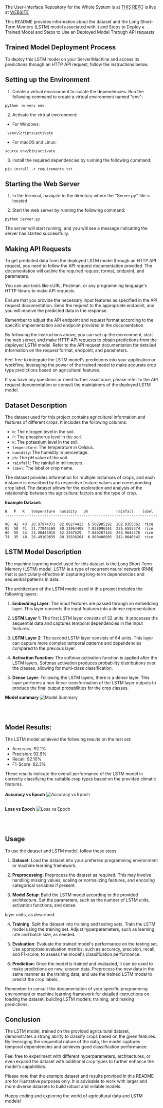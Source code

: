 
The User-Interface Repository for the Whole System is at [THIS REPO](https://github.com/VamshiKrishna-jillela/Crop-Prediction-UI) is live at [WEBSITE](https://1mc.netlify.app/)

This README provides information about the dataset and the Long Short-Term Memory (LSTM) model associated with it and Steps to Deploy a Trained Model and Steps to Use an Deployed Model Through API requests

## Trained Model Deployment Process

To deploy this LSTM model on your Server/Machine and access its predictions through an HTTP API request, follow the instructions below.

## Setting up the Environment

1. Create a virtual environment to isolate the dependencies. Run the following command to create a virtual environment named "env":

```
python -m venv env
```

2. Activate the virtual environment:

- For Windows:
```
.\env\Scripts\activate
```

- For macOS and Linux:
```
source env/bin/activate
```

3. Install the required dependencies by running the following command:

```
pip install -r requirements.txt
```

## Starting the Web Server

1. In the terminal, navigate to the directory where the "Server.py" file is located.

2. Start the web server by running the following command:

```
python Server.py
```

The server will start running, and you will see a message indicating the server has started successfully.

## Making API Requests

To get predicted data from the deployed LSTM model through an HTTP API request, you need to follow the API request documentation provided. The documentation will outline the required request format, endpoint, and parameters.

You can use tools like cURL, Postman, or any programming language's HTTP library to make API requests.

Ensure that you provide the necessary input features as specified in the API request documentation. Send the request to the appropriate endpoint, and you will receive the predicted data in the response.

Remember to adjust the API endpoint and request format according to the specific implementation and endpoint provided in the documentation.

By following the instructions above, you can set up the environment, start the web server, and make HTTP API requests to obtain predictions from the deployed LSTM model. Refer to the API request documentation for detailed information on the request format, endpoint, and parameters.

Feel free to integrate the LSTM model's predictions into your application or workflow, leveraging the power of the trained model to make accurate crop type predictions based on agricultural features.

If you have any questions or need further assistance, please refer to the API request documentation or consult the maintainers of the deployed LSTM model.




## Dataset Description

The dataset used for this project contains agricultural information and features of different crops. It includes the following columns:

- `N`: The nitrogen level in the soil.
- `P`: The phosphorus level in the soil.
- `K`: The potassium level in the soil.
- `temperature`: The temperature in Celsius.
- `humidity`: The humidity in percentage.
- `ph`: The pH value of the soil.
- `rainfall`: The rainfall in millimeters.
- `label`: The label or crop name.

The dataset provides information for multiple instances of crops, and each instance is described by its respective feature values and corresponding crop label. The dataset allows for the exploration and analysis of the relationship between the agricultural factors and the type of crop.

**Example Dataset:**

```
N   P   K   temperature  humidity   ph             rainfall    label
-----------------------------------------------------------------------
90  42  43  20.87974371  82.00274423  6.502985292  202.9355362  rice
85  58  41  21.77046169  80.31964408  7.038096361  226.6555374  rice
60  55  44  23.00445915  82.3207629   7.840207144  263.9642476  rice
74  35  40  26.49109635  80.15836264  6.980400905  242.8640342  rice
```

## LSTM Model Description

The machine learning model used for this dataset is the Long Short-Term Memory (LSTM) model. LSTM is a type of recurrent neural network (RNN) that is particularly effective in capturing long-term dependencies and sequential patterns in data.

The architecture of the LSTM model used in this project includes the following layers:

1. **Embedding Layer**: The input features are passed through an embedding layer. This layer converts the input features into a dense representation.

2. **LSTM Layer 1**: The first LSTM layer consists of 32 units. It processes the sequential data and captures temporal dependencies in the input features.

3. **LSTM Layer 2**: The second LSTM layer consists of 64 units. This layer can capture more complex temporal patterns and dependencies compared to the previous layer.

4. **Activation Function**: The softmax activation function is applied after the LSTM layers. Softmax activation produces probability distributions over the classes, allowing for multi-class classification.

5. **Dense Layer**: Following the LSTM layers, there is a dense layer. This layer performs a non-linear transformation of the LSTM layer outputs to produce the final output probabilities for the crop classes.

 **Model summary**
![Model Summary](https://github.com/VamshiKrishna-jillela/Crop-Prediction-Engine/blob/master/images/Model%20Summary.jpg?raw=true)

<br/>
<br/>


## Model Results:

The LSTM model achieved the following results on the test set:

- Accuracy: 92.1%
- Precision: 92.6%
- Recall: 92.10%
- F1-Score: 92.3%

These results indicate the overall performance of the LSTM model in correctly classifying the suitable crop types based on the provided climatic features.\
<br/>
**Accuracy vs Epoch**
![Accuracy vs Epoch](https://github.com/VamshiKrishna-jillela/Crop-Prediction-Engine/blob/master/images/Accuracy%20vs%20Epoch.jpg?raw=true)
<br/>
<br/>

**Loss vs Epoch**
![Loss vs Epoch](https://github.com/VamshiKrishna-jillela/Crop-Prediction-Engine/blob/master/images/Loss%20vs%20Epoch.jpg?raw=true)




<br/>
<br/>


## Usage

To use the dataset and LSTM model, follow these steps:

1. **Dataset**: Load the dataset into your preferred programming environment or machine learning framework.

2. **Preprocessing**: Preprocess the dataset as required. This may involve handling missing values, scaling or normalizing features, and encoding categorical variables if present.

3. **Model Setup**: Build the LSTM model according to the provided architecture. Set the parameters, such as the number of LSTM units, activation functions, and dense

layer units, as described.

4. **Training**: Split the dataset into training and testing sets. Train the LSTM model using the training set. Adjust hyperparameters, such as learning rate and batch size, as needed.

5. **Evaluation**: Evaluate the trained model's performance on the testing set. Use appropriate evaluation metrics, such as accuracy, precision, recall, and F1-score, to assess the model's classification performance.

6. **Prediction**: Once the model is trained and evaluated, it can be used to make predictions on new, unseen data. Preprocess the new data in the same manner as the training data, and use the trained LSTM model to predict the crop labels.

Remember to consult the documentation of your specific programming environment or machine learning framework for detailed instructions on loading the dataset, building LSTM models, training, and making predictions.

## Conclusion

The LSTM model, trained on the provided agricultural dataset, demonstrates a strong ability to classify crops based on the given features. By leveraging the sequential nature of the data, the model captures temporal dependencies and achieves good classification performance.

Feel free to experiment with different hyperparameters, architectures, or even expand the dataset with additional crop types to further enhance the model's capabilities.

Please note that the example dataset and results provided in this README are for illustrative purposes only. It is advisable to work with larger and more diverse datasets to build robust and reliable models.

Happy coding and exploring the world of agricultural data and LSTM models!
